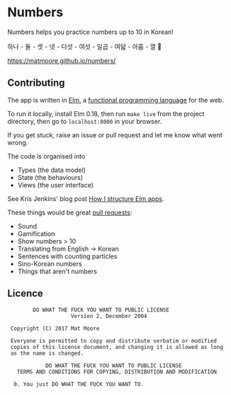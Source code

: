 # Numbers

Numbers helps you practice numbers up to 10 in Korean!

하나 - 둘 - 셋 - 넷 - 다섯 - 여섯 - 일곱 - 여덟 - 아홉 - 열 🚀

https://matmoore.github.io/numbers/

## Contributing

The app is written in [Elm](https://guide.elm-lang.org/), a [functional programming language](http://blog.jenkster.com/2015/12/what-is-functional-programming.html) for the web.

To run it locally, install Elm 0.18, then run `make live` from the project directory, then go to `localhost:8000` in your browser.

If you get stuck, raise an issue or pull request and let me know what went wrong.

The code is organised into 
- Types (the data model)
- State (the behaviours)
- Views (the user interface)

See Kris Jenkins' blog post [How I structure Elm apps](http://blog.jenkster.com/2016/04/how-i-structure-elm-apps.html).

These things would be great [pull requests](http://hisham.hm/2016/01/01/how-to-make-a-pull-request-on-github-a-quick-tutorial/):

- Sound
- Gamification
- Show numbers > 10
- Translating from English -> Korean
- Sentences with counting particles
- Sino-Korean numbers
- Things that aren't numbers

## Licence

```
        DO WHAT THE FUCK YOU WANT TO PUBLIC LICENSE 
                    Version 2, December 2004 

 Copyright (C) 2017 Mat Moore 

 Everyone is permitted to copy and distribute verbatim or modified 
 copies of this license document, and changing it is allowed as long 
 as the name is changed. 

            DO WHAT THE FUCK YOU WANT TO PUBLIC LICENSE 
   TERMS AND CONDITIONS FOR COPYING, DISTRIBUTION AND MODIFICATION 

  0. You just DO WHAT THE FUCK YOU WANT TO.
```
